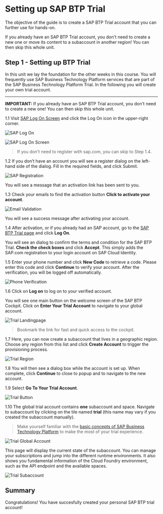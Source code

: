 
# Setting up SAP BTP Trial

The objective of the guide is to create a SAP BTP Trial account that you can further use for hands-on. 

If you already have an SAP BTP Trial account, you don't need to create a new one or move its content to a subaccount in another region! You can then skip this whole unit.

## Step 1 - Setting up BTP Trial

In this unit we lay the foundation for the other weeks in this course. You will frequently use SAP Business Technology Platform services that are part of the SAP Business Technology Platform Trial. In the following you will create your own trial account. 

---

**IMPORTANT:** If you already have an SAP BTP Trial account, you don't need to create a new one! You can then skip this whole unit. 

1.1 Visit [SAP Log On Screen](https://www.sap.com) and click the Log On icon in the upper-right corner.

![SAP Log On](./images/trial_saplogon.png)

![SAP Log On Screen](./images/trial_logonscreen.png)

> If you don’t need to register with sap.com, you can skip to Step 1.4. 

1.2 <a name="btptrial">If you don’t have an account you will see a register dialog on the left-hand side of the dialog. Fill in the required fields, and click Submit.</a>

![SAP Registration](./images/trial_registration.png)

You will see a message that an activation link has been sent to you.

1.3 Check your emails to find the activation button **Click to activate your account**.

![Email Validation](./images/trial_emailvalidation.png)

You will see a success message after activating your account.

1.4 After activation, or if you already had an SAP account, go to the [SAP BTP Trial page](https://account.hanatrial.ondemand.com/) and click **Log On**.

You will see an dialog to confirm the terms and condition for the SAP BTP Trial. **Check the check boxes** and click **Accept**. This simply adds the SAP.com registration to your login account on SAP Cloud Identity.

1.5 Enter your phone number and click **New Code** to retrieve a code. Please enter this code and click **Continue** to verify your account. After the verification, you will be logged off automatically.

![Phone Verification](./images/trial_phoneverification.png)

1.6 Click on **Log on** to log on to your verified account.

You will see one main button on the welcome screen of the SAP BTP Cockpit. Click on **Enter Your Trial Account** to navigate to your global account.

![Trial Landingpage](./images/trial_landingpage.png)

> Bookmark the link for fast and quick access to the cockpit.

1.7 Here, you can now create a subaccount that lives in a geographic region. Choose any region from this list and click **Create Account** to trigger the provisioning process.

![Trial Region](./images/trial_chooseregion.png)

1.8 You will then see a dialog box while the account is set up. When complete, click **Continue** to close to popup and to navigate to the new account.

1.9 Select **Go To Your Trial Account**. 

![Trial Button](./images/trial_goto.png)

1.10 The global trial account contains **one** subaccount and space. Navigate to subaccount by clicking on the tile named **trial** (this name may vary if you created the subaccount manually).

> Make yourself familiar with the [basic concepts of SAP Business Technology Platform](https://developers.sap.com/tutorials/cp-trial-quick-onboarding.html) to make the most of your trial experience.

![Trial Global Account](./images/trial_globalaccount.png)

This page will display the current state of the subaccount. You can manage your subscriptions and jump into the different runtime environments. It also shows you fundamental information of the Cloud Foundry environment, such as the API endpoint and the available spaces.

![Trial Subaccount](./images/trial_globalaccount.png)

## Summary

Congratulations! You have succesfully created your personal SAP BTP trial account! 